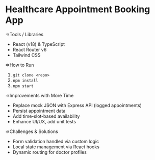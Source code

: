# Healthcare Appointment Booking App

=>Tools / Libraries
- React (v18) & TypeScript
- React Router v6
- Tailwind CSS

=>How to Run
1. `git clone <repo>`
2. `npm install`
3. `npm start`

=>Improvements with More Time
- Replace mock JSON with Express API (logged appointments)
- Persist appointment data
- Add time-slot-based availability
- Enhance UI/UX, add unit tests

 =>Challenges & Solutions
- Form validation handled via custom logic
- Local state management via React hooks
- Dynamic routing for doctor profiles
